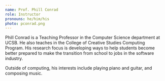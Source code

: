 ```yaml
---
name: Prof. Phill Conrad
role: Instructor
pronouns: he/him/his
photo: pconrad.png
---
```


Phill Conrad is a Teaching Professor in the Computer Science department at UCSB.  He also teaches in the College of Creative Studies Computing Program.  His research focus is developing ways to help students become 
better prepared to make the transition from school to jobs in the software industry.

Outside of computing, his interests include playing piano and guitar, and composing music.